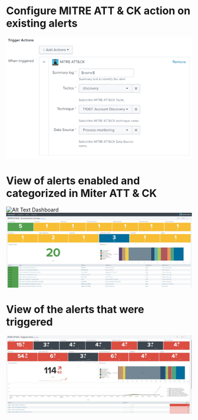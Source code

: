 # Configure MITRE ATT & CK action on existing alerts
![Alt Text](files/action.PNG)

# View of alerts enabled and categorized in Miter ATT & CK
![Alt Text](files/Alert_configure.gif)
Dashboard
![Alt Text](files/Environmental_coverage.jpeg)

# View of the alerts that were triggered
![Alt Text](files/Triggered_alerts.jpeg)




